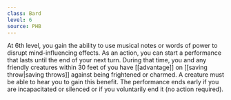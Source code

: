 ```yaml
---
class: Bard
level: 6
source: PHB
---
```


At 6th level, you gain the ability to use musical notes or words of power to disrupt mind-influencing effects. As an action, you can start a performance that lasts until the end of your next turn. During that time, you and any friendly creatures within 30 feet of you have [[advantage]] on [[saving throw|saving throws]] against being frightened or charmed. A creature must be able to hear you to gain this benefit. The performance ends early if you are incapacitated or silenced or if you voluntarily end it (no action required).
